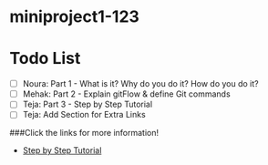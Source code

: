 
# miniproject1-123

# Todo List
- [ ] Noura: Part 1 - What is it? Why do you do it? How do you do it?
- [ ] Mehak: Part 2 - Explain gitFlow & define Git commands
- [ ] Teja: Part 3 - Step by Step Tutorial
- [ ] Teja: Add Section for Extra Links

###Click the links for more information!
* [Step by Step Tutorial](/part3.md)


